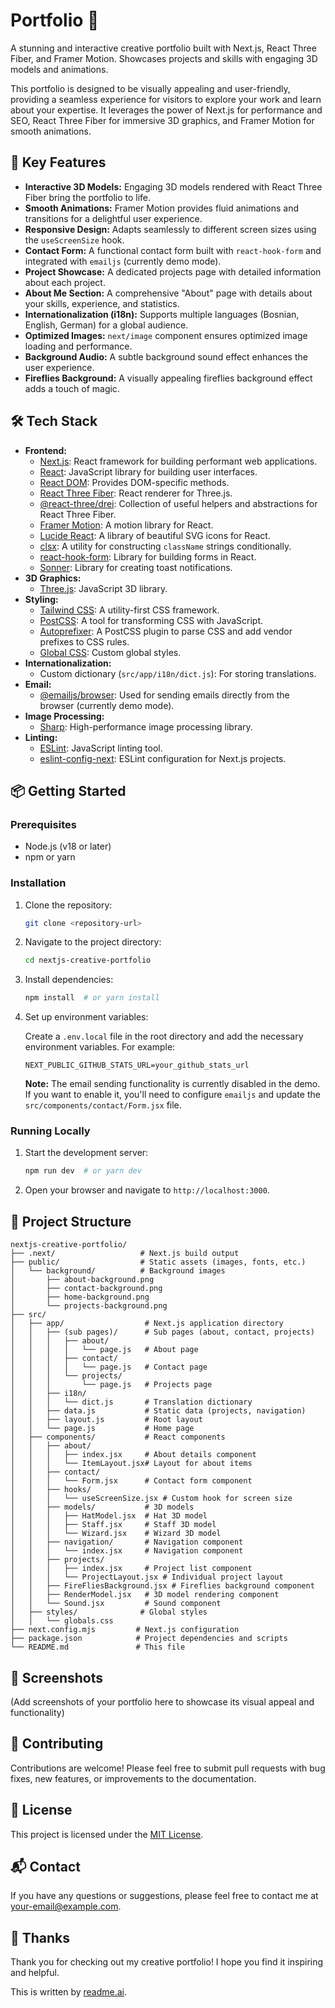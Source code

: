 # Portfolio 🎨

A stunning and interactive creative portfolio built with Next.js, React Three Fiber, and Framer Motion. Showcases projects and skills with engaging 3D models and animations.

This portfolio is designed to be visually appealing and user-friendly, providing a seamless experience for visitors to explore your work and learn about your expertise. It leverages the power of Next.js for performance and SEO, React Three Fiber for immersive 3D graphics, and Framer Motion for smooth animations.

## 🚀 Key Features

- **Interactive 3D Models:** Engaging 3D models rendered with React Three Fiber bring the portfolio to life.
- **Smooth Animations:** Framer Motion provides fluid animations and transitions for a delightful user experience.
- **Responsive Design:** Adapts seamlessly to different screen sizes using the `useScreenSize` hook.
- **Contact Form:** A functional contact form built with `react-hook-form` and integrated with `emailjs` (currently demo mode).
- **Project Showcase:** A dedicated projects page with detailed information about each project.
- **About Me Section:** A comprehensive "About" page with details about your skills, experience, and statistics.
- **Internationalization (i18n):** Supports multiple languages (Bosnian, English, German) for a global audience.
- **Optimized Images:** `next/image` component ensures optimized image loading and performance.
- **Background Audio:** A subtle background sound effect enhances the user experience.
- **Fireflies Background:** A visually appealing fireflies background effect adds a touch of magic.

## 🛠️ Tech Stack

*   **Frontend:**
    *   [Next.js](https://nextjs.org/): React framework for building performant web applications.
    *   [React](https://reactjs.org/): JavaScript library for building user interfaces.
    *   [React DOM](https://reactjs.org/docs/react-dom.html): Provides DOM-specific methods.
    *   [React Three Fiber](https://github.com/pmndrs/react-three-fiber): React renderer for Three.js.
    *   [@react-three/drei](https://github.com/pmndrs/drei): Collection of useful helpers and abstractions for React Three Fiber.
    *   [Framer Motion](https://www.framer.com/motion/): A motion library for React.
    *   [Lucide React](https://lucide.dev/): A library of beautiful SVG icons for React.
    *   [clsx](https://github.com/lukeed/clsx): A utility for constructing `className` strings conditionally.
    *   [react-hook-form](https://www.react-hook-form.com/): Library for building forms in React.
    *   [Sonner](https://sonner.emilkowal.ski/): Library for creating toast notifications.
*   **3D Graphics:**
    *   [Three.js](https://threejs.org/): JavaScript 3D library.
*   **Styling:**
    *   [Tailwind CSS](https://tailwindcss.com/): A utility-first CSS framework.
    *   [PostCSS](https://postcss.org/): A tool for transforming CSS with JavaScript.
    *   [Autoprefixer](https://github.com/postcss/autoprefixer): A PostCSS plugin to parse CSS and add vendor prefixes to CSS rules.
    *   [Global CSS](`src/app/globals.css`): Custom global styles.
*   **Internationalization:**
    *   Custom dictionary (`src/app/i18n/dict.js`): For storing translations.
*   **Email:**
    *   [@emailjs/browser](https://www.emailjs.com/): Used for sending emails directly from the browser (currently demo mode).
*   **Image Processing:**
    *   [Sharp](https://sharp.pixelplumbing.com/): High-performance image processing library.
*   **Linting:**
    *   [ESLint](https://eslint.org/): JavaScript linting tool.
    *   [eslint-config-next](https://nextjs.org/docs/basic-features/eslint): ESLint configuration for Next.js projects.

## 📦 Getting Started

### Prerequisites

*   Node.js (v18 or later)
*   npm or yarn

### Installation

1.  Clone the repository:

    ```bash
    git clone <repository-url>
    ```

2.  Navigate to the project directory:

    ```bash
    cd nextjs-creative-portfolio
    ```

3.  Install dependencies:

    ```bash
    npm install  # or yarn install
    ```

4.  Set up environment variables:

    Create a `.env.local` file in the root directory and add the necessary environment variables. For example:

    ```
    NEXT_PUBLIC_GITHUB_STATS_URL=your_github_stats_url
    ```

    **Note:** The email sending functionality is currently disabled in the demo. If you want to enable it, you'll need to configure `emailjs` and update the `src/components/contact/Form.jsx` file.

### Running Locally

1.  Start the development server:

    ```bash
    npm run dev  # or yarn dev
    ```

2.  Open your browser and navigate to `http://localhost:3000`.

## 📂 Project Structure

```
nextjs-creative-portfolio/
├── .next/                   # Next.js build output
├── public/                  # Static assets (images, fonts, etc.)
│   └── background/          # Background images
│       ├── about-background.png
│       ├── contact-background.png
│       ├── home-background.png
│       └── projects-background.png
├── src/
│   ├── app/                  # Next.js application directory
│   │   ├── (sub pages)/      # Sub pages (about, contact, projects)
│   │   │   ├── about/
│   │   │   │   └── page.js   # About page
│   │   │   ├── contact/
│   │   │   │   └── page.js   # Contact page
│   │   │   └── projects/
│   │   │       └── page.js   # Projects page
│   │   ├── i18n/
│   │   │   └── dict.js       # Translation dictionary
│   │   ├── data.js           # Static data (projects, navigation)
│   │   ├── layout.js         # Root layout
│   │   └── page.js           # Home page
│   ├── components/           # React components
│   │   ├── about/
│   │   │   ├── index.jsx     # About details component
│   │   │   └── ItemLayout.jsx# Layout for about items
│   │   ├── contact/
│   │   │   └── Form.jsx      # Contact form component
│   │   ├── hooks/
│   │   │   └── useScreenSize.jsx # Custom hook for screen size
│   │   ├── models/           # 3D models
│   │   │   ├── HatModel.jsx  # Hat 3D model
│   │   │   ├── Staff.jsx     # Staff 3D model
│   │   │   └── Wizard.jsx    # Wizard 3D model
│   │   ├── navigation/       # Navigation component
│   │   │   └── index.jsx     # Navigation component
│   │   ├── projects/
│   │   │   ├── index.jsx     # Project list component
│   │   │   └── ProjectLayout.jsx # Individual project layout
│   │   ├── FireFliesBackground.jsx # Fireflies background component
│   │   ├── RenderModel.jsx   # 3D model rendering component
│   │   └── Sound.jsx         # Sound component
│   ├── styles/              # Global styles
│   │   └── globals.css
├── next.config.mjs         # Next.js configuration
├── package.json            # Project dependencies and scripts
└── README.md               # This file
```

## 📸 Screenshots

(Add screenshots of your portfolio here to showcase its visual appeal and functionality)

## 🤝 Contributing

Contributions are welcome! Please feel free to submit pull requests with bug fixes, new features, or improvements to the documentation.

## 📝 License

This project is licensed under the [MIT License](LICENSE).

## 📬 Contact

If you have any questions or suggestions, please feel free to contact me at [your-email@example.com](mailto:your-email@example.com).

## 💖 Thanks

Thank you for checking out my creative portfolio! I hope you find it inspiring and helpful.

This is written by [readme.ai](https://readme-generator-phi.vercel.app/).
